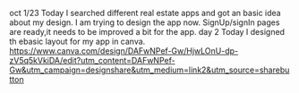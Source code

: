 oct 1/23
 Today I searched different real estate apps and got an basic idea about my design. I am trying to design the app now. SignUp/signIn pages are ready,it needs to be improved a bit for the app.
day 2
Today I designed th ebasic layout for my app in canva.
  https://www.canva.com/design/DAFwNPef-Gw/HjwLOnU-dp-zV5q5kVkiDA/edit?utm_content=DAFwNPef-Gw&utm_campaign=designshare&utm_medium=link2&utm_source=sharebutton
